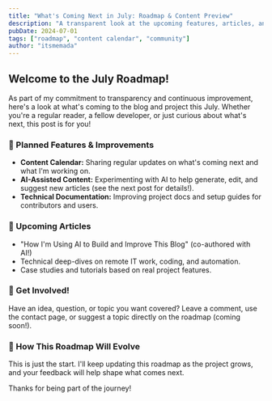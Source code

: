 ```yaml
---
title: "What's Coming Next in July: Roadmap & Content Preview"
description: "A transparent look at the upcoming features, articles, and improvements planned for July on the blog and project."
pubDate: 2024-07-01
tags: ["roadmap", "content calendar", "community"]
author: "itsmemada"
---
```


## Welcome to the July Roadmap!

As part of my commitment to transparency and continuous improvement, here's a look at what's coming to the blog and project this July. Whether you're a regular reader, a fellow developer, or just curious about what's next, this post is for you!

### 🚀 Planned Features & Improvements
- **Content Calendar:** Sharing regular updates on what's coming next and what I'm working on.
- **AI-Assisted Content:** Experimenting with AI to help generate, edit, and suggest new articles (see the next post for details!).
- **Technical Documentation:** Improving project docs and setup guides for contributors and users.

### 📝 Upcoming Articles
- "How I'm Using AI to Build and Improve This Blog" (co-authored with AI!)
- Technical deep-dives on remote IT work, coding, and automation.
- Case studies and tutorials based on real project features.

### 💬 Get Involved!
Have an idea, question, or topic you want covered? Leave a comment, use the contact page, or suggest a topic directly on the roadmap (coming soon!).

### 🔄 How This Roadmap Will Evolve
This is just the start. I'll keep updating this roadmap as the project grows, and your feedback will help shape what comes next.

Thanks for being part of the journey! 